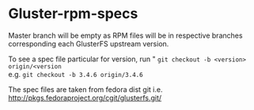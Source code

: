 Gluster-rpm-specs
=================

Master branch will be empty as RPM files will be in respective branches corresponding each GlusterFS upstream version.

To see a spec file particular for version, run " `git checkout -b <version> origin/<version`  
e.g. `git checkout -b 3.4.6 origin/3.4.6`

The spec files are taken from fedora dist git i.e. http://pkgs.fedoraproject.org/cgit/glusterfs.git/
